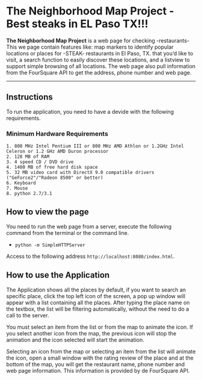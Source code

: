 # The Neighborhood Map Project - Best steaks in EL Paso TX!!!

**The Neighborhood Map Project** is a web page for checking -restaurants- This we page contain features like: map markers to identify popular locations or places for -STEAK- restaurants in El Paso, TX. that you’d like to visit, a search function to easily discover these locations, and a listview to support simple browsing of all locations. The web page also pull information from the FourSquare API to get the address, phone number and web page.

____________________________________________

## Instructions

To run the application, you need to have a devide with the following requirements.

### Minimum Hardware Requirements
	1. 800 MHz Intel Pentium III or 800 MHz AMD Athlon or 1.2GHz Intel Celeron or 1.2 GHz AMD Duron processor 
	2. 128 MB of RAM
	3. 4 speed CD / DVD drive
	4. 1400 MB of free hard disk space 
	5. 32 MB video card with DirectX 9.0 compatible drivers  ("GeForce2"/"Radeon 8500" or better)
	6. Keyboard
	7. Mouse
	8. python 2.7/3.1

## How to view the page

You need to run the web page from a server, execute the following command from the terminal or the command line.


* `python -m SimpleHTTPServer`

Access to the following address `http://localhost:8080/index.html`.

## How to use the Application

The Application shows all the places by default, if you want to search an specific place, click the top left icon of the screen, a pop up window will appear with a list containing all the places. After typing the place name on the textbox, the list will be filtering automatically, without the need to do a call to the server.

You must select an item from the list or from the map to animate the icon. If you select another icon from the map, the previous icon will stop the animation and the icon selected will start the animation.

Selecting an icon from the map or selecting an item from the list will animate the icon, open a small window with the rating review of the place and at the bottom of the map, you will get the restaurant name, phone number and web page information. This information is provided by de FourSquare API.
